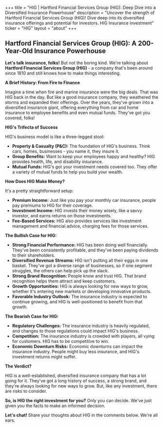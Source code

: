 +++
title = "HIG |  Hartford Financial Services Group (HIG): Deep Dive into a Diversified Insurance Powerhouse"
description = "Uncover the strength of Hartford Financial Services Group (HIG)! Dive deep into its diversified insurance offerings and potential for investors. HIG Insurance Investment"
ticker = "HIG"
layout = "about"
+++

        


## Hartford Financial Services Group (HIG): A 200-Year-Old Insurance Powerhouse

**Let's talk insurance, folks!**  But not the boring kind.  We're talking about **Hartford Financial Services Group (HIG)** - a company that's been around since 1810 and still knows how to make things interesting.  

**A Brief History:  From Fire to Finance**

Imagine a time when fire and marine insurance were the big deals. That was HIG back in the day.  But like a good insurance company, they weathered the storms and expanded their offerings.  Over the years, they've grown into a diversified insurance giant, offering everything from car and home insurance to employee benefits and even mutual funds. They've got you covered, folks!

**HIG's Trifecta of Success**

HIG's business model is like a three-legged stool:

* **Property & Casualty (P&C):** The foundation of HIG's business.  Think cars, homes, businesses - you name it, they insure it. 
* **Group Benefits:**  Want to keep your employees happy and healthy?  HIG provides health, life, and disability insurance.  
* **Mutual Funds:**  HIG's got your investment needs covered too. They offer a variety of mutual funds to help you build your wealth.  

**How Does HIG Make Money?**

It's a pretty straightforward setup:

* **Premium Income:**  Just like you pay your monthly car insurance, people pay premiums to HIG for their coverage. 
* **Investment Income:**  HIG invests their money wisely, like a savvy investor, and earns returns on those investments.  
* **Fee-Based Services:**  HIG also provides services like investment management and financial advice, charging fees for those services.

**The Bullish Case for HIG:**

* **Strong Financial Performance:**  HIG has been doing well financially.  They've been consistently profitable, and they've been paying dividends to their shareholders.
* **Diversified Revenue Streams:**  HIG isn't putting all their eggs in one basket.  They've got a diverse range of businesses, so if one segment struggles, the others can help pick up the slack. 
* **Strong Brand Recognition:**  People know and trust HIG.  That brand recognition helps them attract and keep customers.
* **Growth Opportunities:**  HIG is always looking for new ways to grow, whether it's entering new markets or developing innovative products.
* **Favorable Industry Outlook:**  The insurance industry is expected to continue growing, and HIG is well-positioned to benefit from that growth.

**The Bearish Case for HIG:**

* **Regulatory Challenges:**  The insurance industry is heavily regulated, and changes to those regulations could impact HIG's business.
* **Competition:**  The insurance industry is crowded with players, all vying for customers.  HIG has to be competitive to win.
* **Economic Downturn Risks:**  Economic downturns can impact the insurance industry. People might buy less insurance, and HIG's investment returns might suffer.

**The Verdict?**

HIG is a well-established, diversified insurance company that has a lot going for it.  They've got a long history of success, a strong brand, and they're always looking for new ways to grow. But, like any investment, there are risks to consider. 

**So, is HIG the right investment for you?**  Only you can decide.  We've just given you the facts to make an informed decision.  

**Let's chat!**  Share your thoughts about HIG in the comments below. We're all ears. 

        